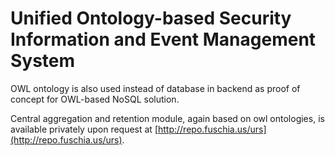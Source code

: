 Unified Ontology-based Security Information and Event Management System
====

OWL ontology is also used instead of database in backend as proof of concept for OWL-based NoSQL solution.

Central aggregation and retention module, again based on owl ontologies, is available privately upon request at [http://repo.fuschia.us/urs](http://repo.fuschia.us/urs).

